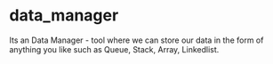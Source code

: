 # data_manager
Its an Data Manager - tool where we can store our data in the form of anything you like such as Queue, Stack, Array, Linkedlist.
